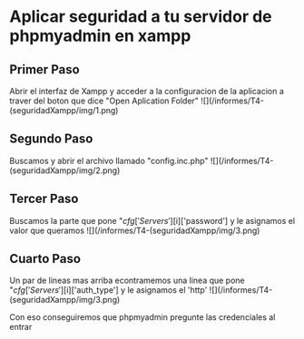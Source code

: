 # Aplicar seguridad a tu servidor de phpmyadmin en xampp
## Primer Paso
  Abrir el interfaz de Xampp y acceder a la configuracion de la aplicacion a traver del boton que dice "Open Aplication Folder"
![](/informes/T4-(seguridadXampp/img/1.png)

## Segundo Paso
  Buscamos y abrir el archivo llamado "config.inc.php"
![](/informes/T4-(seguridadXampp/img/2.png)

## Tercer Paso
  Buscamos la parte que pone "$cfg['Servers'][$i]['password'] y le asignamos el valor que queramos
![](/informes/T4-(seguridadXampp/img/3.png)

## Cuarto Paso
  Un par de lineas mas arriba econtramemos una linea que pone "$cfg['Servers'][$i]['auth_type'] y le asignamos el 'http'
![](/informes/T4-(seguridadXampp/img/3.png)

Con eso conseguiremos que phpmyadmin pregunte las credenciales al entrar
